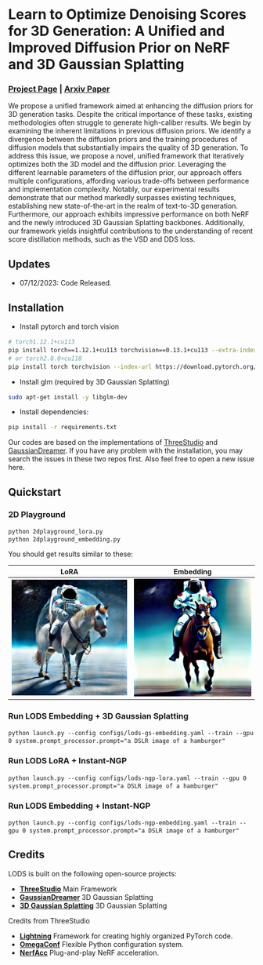 # Learn to Optimize Denoising Scores for 3D Generation: A Unified and Improved Diffusion Prior on NeRF and 3D Gaussian Splatting
### [Project Page](https://yangxiaofeng.github.io/demo_diffusion_prior/) | [Arxiv Paper]()




We propose a unified framework aimed at enhancing the diffusion priors for 3D generation tasks. Despite the critical importance of these tasks, existing methodologies often struggle to generate high-caliber results. We begin by examining the inherent limitations in previous diffusion priors. We identify a divergence between the diffusion priors and the training procedures of diffusion models that substantially impairs the quality of 3D generation. To address this issue, we propose a novel, unified framework that iteratively optimizes both the 3D model and the diffusion prior. Leveraging the different learnable parameters of the diffusion prior, our approach offers multiple configurations, affording various trade-offs between performance and implementation complexity. Notably, our experimental results demonstrate that our method markedly surpasses existing techniques, establishing new state-of-the-art in the realm of text-to-3D generation. Furthermore, our approach exhibits impressive performance on both NeRF and the newly introduced 3D Gaussian Splatting backbones. Additionally, our framework yields insightful contributions to the understanding of recent score distillation methods, such as the VSD and DDS loss.
## Updates
- 07/12/2023: Code Released.




## Installation

- Install pytorch and torch vision
```sh
# torch1.12.1+cu113
pip install torch==1.12.1+cu113 torchvision==0.13.1+cu113 --extra-index-url https://download.pytorch.org/whl/cu113
# or torch2.0.0+cu118
pip install torch torchvision --index-url https://download.pytorch.org/whl/cu118
```

- Install glm (required by 3D Gaussian Splatting)
```sh
sudo apt-get install -y libglm-dev
```

- Install dependencies:
```sh
pip install -r requirements.txt
```

Our codes are based on the implementations of [ThreeStudio](https://github.com/threestudio-project/threestudio) and [GaussianDreamer](https://github.com/hustvl/GaussianDreamer).
If you have any problem with the installation, you may search the issues in these two repos first.
Also feel free to open a new issue here.

## Quickstart
### 2D Playground
```
python 2dplayground_lora.py
python 2dplayground_embedding.py
```
You should get results similar to these:

|      LoRA       |  Embedding |
|:-------------------------:|:-------------------------:|
| ![](images/lora_2d.png)  |  ![](images/embedding_2d.png)|





### Run LODS Embedding + 3D Gaussian Splatting
```
python launch.py --config configs/lods-gs-embedding.yaml --train --gpu 0 system.prompt_processor.prompt="a DSLR image of a hamburger" 
```
### Run LODS LoRA + Instant-NGP
```
python launch.py --config configs/lods-ngp-lora.yaml --train --gpu 0 system.prompt_processor.prompt="a DSLR image of a hamburger"
```
### Run LODS Embedding + Instant-NGP
```
python launch.py --config configs/lods-ngp-embedding.yaml --train --gpu 0 system.prompt_processor.prompt="a DSLR image of a hamburger"
```

## Credits

LODS is built on the following open-source projects:
- **[ThreeStudio](https://github.com/threestudio-project/threestudio)** Main Framework
- **[GaussianDreamer](https://github.com/hustvl/GaussianDreamer)** 3D Gaussian Splatting
- **[3D Gaussian Splatting](https://github.com/graphdeco-inria/gaussian-splatting)** 3D Gaussian Splatting

Credits from ThreeStudio
- **[Lightning](https://github.com/Lightning-AI/lightning)** Framework for creating highly organized PyTorch code.
- **[OmegaConf](https://github.com/omry/omegaconf)** Flexible Python configuration system.
- **[NerfAcc](https://github.com/KAIR-BAIR/nerfacc)** Plug-and-play NeRF acceleration.
